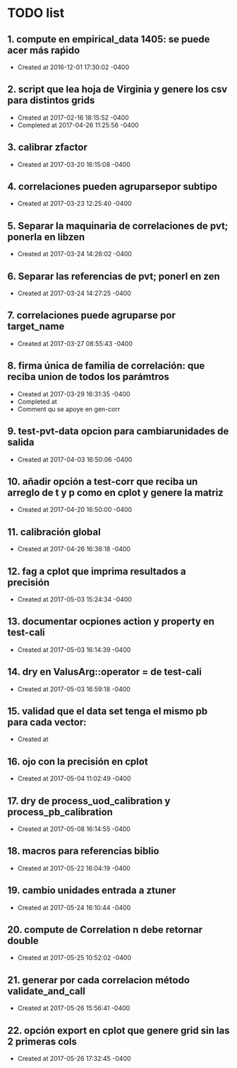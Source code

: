 # TODO list
## 1. compute en empirical_data 1405: se puede acer más raṕido
- Created at   2016-12-01 17:30:02 -0400

## 2. script que lea hoja de Virginia y genere los csv para distintos grids
- Created at   2017-02-16 18:15:52 -0400
- Completed at 2017-04-26 11:25:56 -0400

## 3. calibrar zfactor
- Created at   2017-03-20 16:15:08 -0400

## 4. correlaciones pueden agruparsepor subtipo
- Created at   2017-03-23 12:25:40 -0400

## 5. Separar la maquinaria de correlaciones de pvt; ponerla en libzen
- Created at   2017-03-24 14:26:02 -0400

## 6. Separar las referencias de pvt; ponerl en zen
- Created at   2017-03-24 14:27:25 -0400

## 7. correlaciones puede agruparse por target_name
- Created at   2017-03-27 08:55:43 -0400

## 8. firma única de familia de correlación: que reciba union de todos los parámtros
- Created at   2017-03-29 16:31:35 -0400
- Completed at 
- Comment      qu se apoye en gen-corr

## 9. test-pvt-data opcion para cambiarunidades de salida
- Created at   2017-04-03 16:50:06 -0400

## 10. añadir opción a test-corr que reciba un arreglo de t y p como en cplot y genere la matriz
- Created at   2017-04-20 16:50:00 -0400

## 11. calibración global
- Created at   2017-04-26 16:38:18 -0400

## 12. fag a cplot que imprima resultados a precisión
- Created at   2017-05-03 15:24:34 -0400

## 13. documentar ocpiones action y property en test-cali
- Created at   2017-05-03 16:14:39 -0400

## 14. dry en ValusArg::operator = de test-cali
- Created at   2017-05-03 16:59:18 -0400

## 15. validad que el data set tenga el mismo pb para cada vector: 
- Created at   

## 16. ojo con la precisión en cplot
- Created at   2017-05-04 11:02:49 -0400

## 17. dry de process_uod_calibration y process_pb_calibration
- Created at   2017-05-08 16:14:55 -0400

## 18. macros para referencias biblio
- Created at   2017-05-22 16:04:19 -0400

## 19. cambio unidades entrada a ztuner
- Created at   2017-05-24 16:10:44 -0400

## 20. compute de Correlation n debe retornar double
- Created at   2017-05-25 10:52:02 -0400

## 21. generar por cada correlacion método validate_and_call
- Created at   2017-05-26 15:56:41 -0400

## 22. opción export en cplot que genere grid sin las 2 primeras cols
- Created at   2017-05-26 17:32:45 -0400

